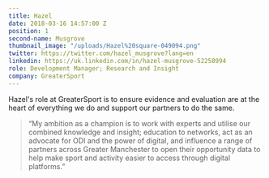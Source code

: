 ```yaml
---
title: Hazel
date: 2018-03-16 14:57:00 Z
position: 1
second-name: Musgrove
thumbnail_image: "/uploads/Hazel%20square-049094.png"
twitter: https://twitter.com/hazel_musgrove?lang=en
linkedin: https://uk.linkedin.com/in/hazel-musgrove-52258994
role: Development Manager; Research and Insight
company: GreaterSport
---
```


Hazel's role at GreaterSport is to ensure evidence and evaluation are at the heart of everything we do and support our partners to do the same.

 

>“My ambition as a champion is to work with experts and utilise our combined knowledge and insight; education to networks, act as an advocate for ODI and the power of digital, and influence a range of partners across Greater Manchester to open their opportunity data to help make sport and activity easier to access through digital platforms.”